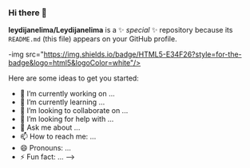 ### Hi there 👋


**leydijanelima/Leydijanelima** is a ✨ _special_ ✨ repository because its `README.md` (this file) appears on your GitHub profile.

-img src="https://img.shields.io/badge/HTML5-E34F26?style=for-the-badge&logo=html5&logoColor=white"/>

Here are some ideas to get you started:

- 🔭 I’m currently working on ...
- 🌱 I’m currently learning ...
- 👯 I’m looking to collaborate on ...
- 🤔 I’m looking for help with ...
- 💬 Ask me about ...
- 📫 How to reach me: ...
- 😄 Pronouns: ...
- ⚡ Fun fact: ...
-->
